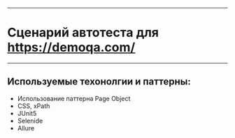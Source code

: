___
# Сценарий автотеста для https://demoqa.com/

___
## Используемые техонолгии и паттерны:
- Использование паттерна Page Object
- CSS, xPath
- JUnit5
- Selenide
- Allure